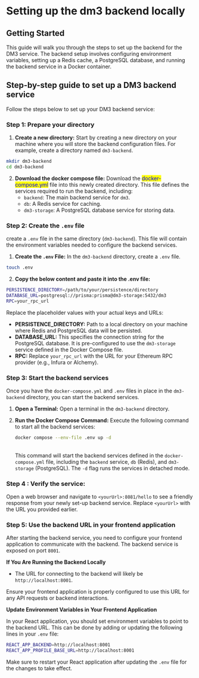 # Setting up the dm3 backend locally

## Getting Started

This guide will walk you through the steps to set up the backend for the DM3 service. The backend setup involves configuring environment variables, setting up a Redis cache, a PostgreSQL database, and running the backend service in a Docker container.

## Step-by-step guide to set up a DM3 backend service

Follow the steps below to set up your DM3 backend service:

### Step 1: Prepare your directory

1. **Create a new directory:** Start by creating a new directory on your machine where you will store the backend configuration files. For example, create a directory named `dm3-backend`.

```bash
mkdir dm3-backend
cd dm3-backend
```

2. **Download the docker compose file:** Download the <mark style="color:blue;">docker-compose.yml</mark> file into this newly created directory. This file defines the services required to run the backend, including:
   * `backend`: The main backend service for `dm3`.
   * `db`: A Redis service for caching.
   * `dm3-storage`: A PostgreSQL database service for storing data.

### Step 2: Create the `.env` file

create a `.env` file in the same directory (`dm3-backend`). This file will contain the environment variables needed to configure the backend services.

1. **Create the `.env` File:** In the `dm3-backend` directory, create a `.env` file.

```bash
touch .env
```

2. **Copy the below content and paste it into the .env file:**

```bash
PERSISTENCE_DIRECTORY=/path/to/your/persistence/directory
DATABASE_URL=postgresql://prisma:prisma@dm3-storage:5432/dm3
RPC=your_rpc_url
```

Replace the placeholder values with your actual keys and URLs:

* **PERSISTENCE\_DIRECTORY:** Path to a local directory on your machine where Redis and PostgreSQL data will be persisted.
* **DATABASE\_URL:** This specifies the connection string for the PostgreSQL database. It is pre-configured to use the `dm3-storage` service defined in the Docker Compose file.
* **RPC:** Replace `your_rpc_url` with the URL for your Ethereum RPC provider (e.g., Infura or Alchemy).

### Step 3: Start the backend services

Once you have the `docker-compose.yml` and `.env` files in place in the `dm3-backend` directory, you can start the backend services.

1. **Open a Terminal:** Open a terminal in the `dm3-backend` directory.
2.  **Run the Docker Compose Command:** Execute the following command to start all the backend services:

    ```bash
    docker compose --env-file .env up -d
    ```

    \
    This command will start the backend services defined in the `docker-compose.yml` file, including the `backend` service, `db` (Redis), and `dm3-storage` (PostgreSQL). The `-d` flag runs the services in detached mode.

### Step 4 : **Verify the service:**&#x20;

Open a web browser and navigate to `<yourUrl>:8081/hello` to see a friendly response from your newly set-up backend service. Replace `<yourUrl>` with the URL you provided earlier.

### Step 5: Use the backend URL in your frontend application

After starting the backend service, you need to configure your frontend application to communicate with the backend. The backend service is exposed on port `8001`.

**If You Are Running the Backend Locally**

* The URL for connecting to the backend will likely be `http://localhost:8001`.

Ensure your frontend application is properly configured to use this URL for any API requests or backend interactions.

**Update Environment Variables in Your Frontend Application**

In your React application, you should set environment variables to point to the backend URL. This can be done by adding or updating the following lines in your `.env` file:

```bash
REACT_APP_BACKEND=http://localhost:8001
REACT_APP_PROFILE_BASE_URL=http://localhost:8001
```

Make sure to restart your React application after updating the `.env` file for the changes to take effect.
